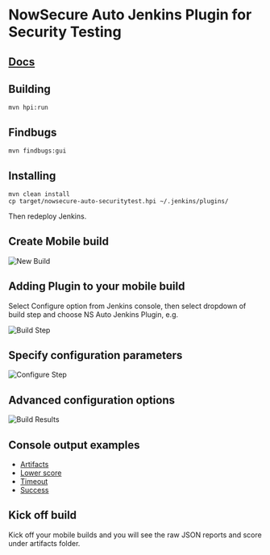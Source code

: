 # NowSecure Auto Jenkins Plugin for Security Testing

## [Docs](https://docs.nowsecure.com/auto/integration-services/jenkins-integration/)

## Building
```
mvn hpi:run
```

## Findbugs
```
mvn findbugs:gui
```

## Installing
```
mvn clean install
cp target/nowsecure-auto-securitytest.hpi ~/.jenkins/plugins/
```
Then redeploy Jenkins.

## Create Mobile build
![New Build](https://github.com/viaforensics/auto-jenkins-plugin/blob/master/images/jenkins1.png)


## Adding Plugin to your mobile build
Select Configure option from Jenkins console, then select dropdown of build step and choose NS Auto Jenkins Plugin, e.g.

![Build Step](https://github.com/viaforensics/auto-jenkins-plugin/blob/master/images/jenkins2.png)

## Specify configuration parameters
![Configure Step](https://github.com/viaforensics/auto-jenkins-plugin/blob/master/images/jenkins3.png)


## Advanced configuration options
![Build Results](https://github.com/viaforensics/auto-jenkins-plugin/blob/master/images/jenkins4.png)

## Console output examples
- [Artifacts](https://github.com/viaforensics/auto-jenkins-plugin/blob/master/images/jenkins_artifacts.pdf)
- [Lower score](https://github.com/viaforensics/auto-jenkins-plugin/blob/master/images/jenkins_console_lower_score.pdf)
- [Timeout](https://github.com/viaforensics/auto-jenkins-plugin/blob/master/images/jenkins_console_timeout.pdf)
- [Success](https://github.com/viaforensics/auto-jenkins-plugin/blob/master/images/jenkins_console_success.pdf)

## Kick off build
Kick off your mobile builds and you will see the raw JSON reports and score under artifacts folder.

